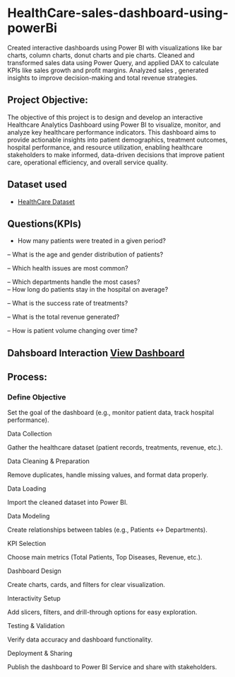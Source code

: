 # HealthCare-sales-dashboard-using-powerBi
Created interactive dashboards using Power BI with visualizations like bar charts, column charts, donut charts and pie charts. Cleaned and transformed sales data using Power Query, and applied DAX to calculate KPIs like sales growth and profit margins. Analyzed sales , generated insights to improve decision-making and total revenue strategies.

## Project Objective:

The objective of this project is to design and develop an interactive Healthcare Analytics Dashboard using Power BI to visualize, monitor, and analyze key healthcare performance indicators. This dashboard aims to provide actionable insights into patient demographics, treatment outcomes, hospital performance, and resource utilization, enabling healthcare stakeholders to make informed, data-driven decisions that improve patient care, operational efficiency, and overall service quality.

## Dataset used
- <a href="https://github.com/Dhruviprajapati05/HealthCare-sales-dashboard-using-powerBi/blob/main/Healthcare.xlsx">HealthCare Dataset</a>

## Questions(KPIs)

 - How many patients were treated in a given period?

 – What is the age and gender distribution of patients?

 – Which health issues are most common?

 – Which departments handle the most cases?
\
– How long do patients stay in the hospital on average?

 – What is the success rate of treatments?

– What is the total revenue generated?

 – How is patient volume changing over time?

 ## Dahsboard Interaction <a href="https://github.com/Dhruviprajapati05/HealthCare-sales-dashboard-using-powerBi/blob/main/dashboard.png">View Dashboard </a>

 ## Process:

### Define Objective

Set the goal of the dashboard (e.g., monitor patient data, track hospital performance).

Data Collection

Gather the healthcare dataset (patient records, treatments, revenue, etc.).

Data Cleaning & Preparation

Remove duplicates, handle missing values, and format data properly.

Data Loading

Import the cleaned dataset into Power BI.

Data Modeling

Create relationships between tables (e.g., Patients ↔ Departments).

KPI Selection

Choose main metrics (Total Patients, Top Diseases, Revenue, etc.).

Dashboard Design

Create charts, cards, and filters for clear visualization.

Interactivity Setup

Add slicers, filters, and drill-through options for easy exploration.

Testing & Validation

Verify data accuracy and dashboard functionality.

Deployment & Sharing

Publish the dashboard to Power BI Service and share with stakeholders.
